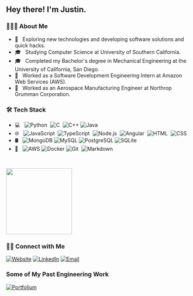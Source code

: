 <h2 align="left"> Hey there! I'm Justin.</h2>

<h3 align="left"> 👨🏻‍💻 About Me </h3>

- 🤔 &nbsp; Exploring new technologies and developing software solutions and quick hacks.
- 🎓 &nbsp; Studying Computer Science at University of Southern California.
- 🎓 &nbsp; Completed my Bachelor's degree in Mechanical Engineering at the University of California, San Diego.
- 💼 &nbsp; Worked as a Software Development Engineering Intern at Amazon Web Services (AWS).
- 💼 &nbsp; Worked as an Aerospace Manufacturing Engineer at Northrop Grumman Corporation.

<h3 align="left">🛠 Tech Stack</h3>


- 💻 &nbsp; ![Python](https://img.shields.io/badge/-Python-333333?style=flat&logo=python)&nbsp; ![C](https://img.shields.io/badge/-C-333333?style=flat&logo=C&logoColor=A8B9CC)&nbsp; ![C++](https://img.shields.io/badge/-C++-333333?style=flat&logo=C%2B%2B&logoColor=00599C)&nbsp;![Java](https://img.shields.io/badge/-Java-333333?style=flat&logo=Java&logoColor=FFA518)&nbsp;
- 🌐 &nbsp; ![JavaScript](https://img.shields.io/badge/-JavaScript-333333?style=flat&logo=javascript)&nbsp; ![TypeScript](https://img.shields.io/badge/-TypeScript-333333?style=flat&logo=typescript)&nbsp; ![Node.js](https://img.shields.io/badge/-Node.js-333333?style=flat&logo=node.js)&nbsp; ![Angular](https://img.shields.io/badge/-Angular-333333?style=flat&logo=angular)&nbsp; ![HTML](https://img.shields.io/badge/-HTML-333333?style=flat&logo=HTML5)&nbsp; ![CSS](https://img.shields.io/badge/-CSS-333333?style=flat&logo=CSS3&logoColor=1572B6)&nbsp;
- 🛢 &nbsp; ![MongoDB](https://img.shields.io/badge/-MongoDB-333333?style=flat&logo=MongoDB&logoColor=47A248) ![MySQL](https://img.shields.io/badge/-MySQL-333333?style=flat&logo=MySQL&logoColor=4479A1) ![PostgreSQL](https://img.shields.io/badge/-PostgreSQL-333333?style=flat&logo=PostgreSQL&logoColor=336791) ![SQLite](https://img.shields.io/badge/-SQLite-333333?style=flat&logo=SQLite&logoColor=003B57)
- 🔧 &nbsp; ![AWS](https://img.shields.io/badge/-AWS-333333?style=flat&logo=Amazon%20AWS&logoColor=232F3E) ![Docker](https://img.shields.io/badge/-Docker-333333?style=flat&logo=Docker&logoColor=2496ED) ![Git](https://img.shields.io/badge/-Git-333333?style=flat&logo=git)&nbsp; ![Markdown](https://img.shields.io/badge/-Markdown-333333?style=flat&logo=markdown)





<br/>

<p align="left">
    <a href="https://github.com/justindho">
    <img height="180em" src="https://github-readme-stats.vercel.app/api/?username=justindho&show_icons=true&title_color=fff&icon_color=79ff97&text_color=9f9f9f&bg_color=151515&include_all_commits=true&count_private=true" />
    </a>
</p>

<h3 align="left"> 🤝🏻 Connect with Me </h3>

<p align="left">
    <a href="https://justindho.github.io/"><img alt="Website" src="https://img.shields.io/badge/Website-www.justindho.github.io-blue?style=flat-square&logo=google-chrome"></a>
    <a href="https://www.linkedin.com/in/justindho/"><img alt="LinkedIn" src="https://img.shields.io/badge/LinkedIn-Justin%20Ho%20-blue?style=flat-square&logo=linkedin"></a>
    <a href="mailto:hojustin@usc.edu"><img alt="Email" src="https://img.shields.io/badge/Email-hojustin@usc.edu-blue?style=flat-square&logo=gmail"></a>
</p>

<h3 align="left"> Some of My Past Engineering Work</h3>
<p align="left">
    <a href="https://portfolium.com/justindho/"><img alt="Portfolium" src="https://img.shields.io/badge/Portfolium-justindho-blue?style=flat-square&logo=portfolium"></a>
</p>
